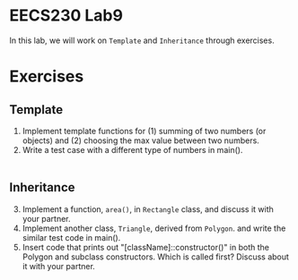 # EECS230 Lab9
In this lab, we will work on `Template` and `Inheritance` through exercises.

# Exercises
## Template </br>
1. Implement template functions for (1) summing of two numbers (or objects) and (2) choosing the max value between two numbers. </br>
2. Write a test case with a different type of numbers in main(). </br> </br>

## Inheritance </br>
3. Implement a function, `area()`, in `Rectangle` class, and discuss it with your partner. </br>
4. Implement another class, `Triangle`, derived from `Polygon`. and write the similar test code in main(). </br>
5. Insert code that prints out "[className]::constructor()" in both the Polygon and subclass constructors. Which is called first? Discuss about it with your partner. </br>